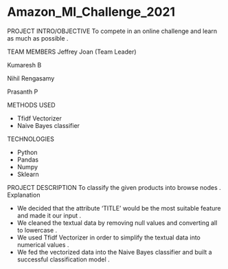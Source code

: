 # Amazon_Ml_Challenge_2021
PROJECT INTRO/OBJECTIVE
To compete in an online challenge and learn as much as possible .

TEAM MEMBERS
Jeffrey Joan (Team Leader)

Kumaresh B

Nihil Rengasamy

Prasanth P

METHODS USED
* Tfidf Vectorizer
* Naive Bayes classifier

TECHNOLOGIES
* Python
* Pandas
* Numpy
* Sklearn

PROJECT DESCRIPTION
To classify the given products into browse nodes .
Explanation
* We decided that the attribute ‘TITLE’ would be the most suitable feature and made it our input .
* We cleaned the textual data by removing null values and converting all to lowercase .
* We used Tfidf Vectorizer in order to simplify the textual data into numerical values .
* We fed the vectorized data into the Naive Bayes classifier and built a successful classification model .

